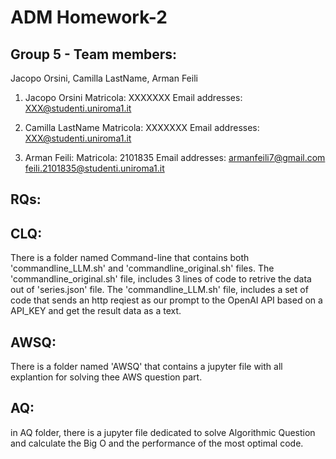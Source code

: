 # ADM Homework-2
## Group 5 - Team members:
Jacopo Orsini, Camilla LastName, Arman Feili

1) Jacopo Orsini
Matricola: XXXXXXX
Email addresses:
XXX@studenti.uniroma1.it

2) Camilla LastName
Matricola: XXXXXXX
Email addresses:
XXX@studenti.uniroma1.it

3) Arman Feili:
Matricola: 2101835
Email addresses:
armanfeili7@gmail.com
feili.2101835@studenti.uniroma1.it

## RQs: 

## CLQ:
There is a folder named Command-line that contains both 'commandline_LLM.sh' and 'commandline_original.sh' files.
The 'commandline_original.sh' file, includes 3 lines of code to retrive the data out of 'series.json' file.
The 'commandline_LLM.sh' file, includes a set of code that sends an http reqiest as our prompt to the OpenAI API based on a API_KEY and get the result data as a text.

## AWSQ:
There is a folder named 'AWSQ' that contains a jupyter file with all explantion for solving thee AWS question part.

## AQ:
in AQ folder, there is a jupyter file dedicated to solve Algorithmic Question and calculate the Big O and the performance of the most optimal code.

